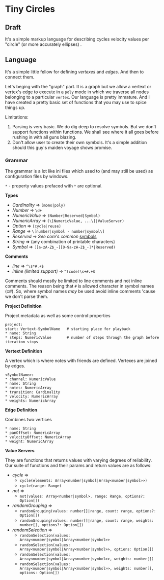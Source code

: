 # Tiny Circles

## Draft

It's a simple markup language for describing cycles velocity values per "circle" (or more accurately ellipses) .

## Language

It's a simple little fellow for defining _vertexes_ and _edges_. And then to connect them.

Let's beging with the "graph" part. It is a graph but we allow a vertext or vertex's edge
to execute in a `poly` mode in which we traverse all nodes belonging to a particular `vertex`.
Our language is pretty immature. And I have created a pretty basic set of functions that you
may use to spice things up.

Limitations:

1. Parsing is very basic. We do dig deep to resolve symbols. But we don't support functions within functions.
   We shall see where it all goes before rushing in with all guns blazing.
2. Don't allow user to create their own symbols. It's a simple addition should this guy's maiden voyage
   shows promise.

### Grammar

The grammar is a lot like ini files which used to (and may still be used) as configuration files by windows.

`*` - property values prefaced with `*` are optional.

**Types**

- _Cardinality_ => `(mono|poly)`
- _Number_ => `\d+`
- _NumericValue_ => `(Number|Reserved|Symbol)`
- _NumericArray_ => `(\[NumericValue, ...\]|ValueServer)`
- _Option_ => `(cycle|reuse)`
- _Range_ => `\[number|symbol - number|symbol\]`
- _Reserved_ => _See core's common_ [symbols](https://github.com/celsasser/tiny-midi-suite.git/core/tree/master/res/symbols)
- _String_ => (any combination of printable characters)
- _Symbol_ => `([a-zA-Z$_-][0-9a-zA-Z$_-]*|Reserved)`

**Comments**

- _line_ => `^\s*#.+$`
- _inline (limited support)_ => `^(code)\s+#.+$`

Comments should mostly be limited to line comments and not inline comments. The reason being
that `#` is allowed character in symbol names (c#). So, where symbol names _may_ be used
avoid inline comments 'cause we don't parse them.

**Project Definition**

Project metadata as well as some control properties

```
project:
start: Vertext-SymbolName   # starting place for playback
* name: String
* steps: NumericValue       # number of steps through the graph before iteration stops
```

**Vertext Definition**

A vertex which is where notes with friends are defined. Vertexes are joined by edges.

```
<SymbolName>:
* channel: NumericValue
* name: String
* notes: NumericArray
* transition: Cardinality
* velocity: NumericArray
* weights: NumericArray
```

**Edge Definition**

Combines two vertices

```
* name: String
* panOffset: NumericArray
* velocityOffset: NumericArray
* weight: NumericArray
```

**Value Servers**

They are functions that returns values with varying degrees of reliability.
Our suite of functions and their params and return values are as follows:

- _cycle_ =>
  - `cycle(elements: Array<number|symbol|Array<number|symbol>>)`
  - `cycle(range: Range)`
- _not_ =>
  - `not(values: Array<number|symbol>, range: Range, options?: Option[])`
- _randomGrouping_ =>
  - `randomGrouping(values: number[]|range, count: range, options?: Option[])`
  - `randomGrouping(values: number[]|range, count: range, weights: number[], options?: Option[])`
- _randomSelection_ =>
  - `randomSelection(values: Array<number|symbol|Array<number|symbol>>`
  - `randomSelection(values: Array<number|symbol|Array<number|symbol>>, options: Option[])`
  - `randomSelection(values: Array<number|symbol|Array<number|symbol>>, weights: number[])`
  - `randomSelection(values: Array<number|symbol|Array<number|symbol>>, weights: number[], options: Option[])`
